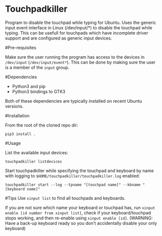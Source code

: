 # Touchpadkiller
Program to disable the touchpad while typing for Ubuntu.
Uses the generic input event interface in Linux (/dev/input/*) to disable the touchpad while typing. This can be usefull for touchpads which have incomplete driver support and are configured as generic input devices.

#Pre-requisites 

Make sure the user running the program has access to the devices in `/dev/input` (`/dev/input/event*`). This can be done by making sure the user is a member of the `input` group.

#Dependencies
- Python3 and pip
- Python3 bindings to GTK3

Both of these dependencies are typically installed on recent Ubuntu versions.
 
#Installation

From the root of the cloned repo dir:
```
pip3 install .
``` 

#Usage

List the available input devices:
```
touchpadkiller listdevices
``` 

Start touchpadkiller while specifying the touchpad and keyboard by name with logging to `$HOME/touchpadkiller/touchpadkiller.log` enabled:
```
touchpadkiller start --log --tpname "[touchpad name]" --kbname "[keyboard name]"
```

#Tips
Use `xinput list` to find all touchpads and keyboards.

If you are not sure which name your keyboard or touchpad has, run `xinput enable [id number from xinput list]`, check if your keyboard/touchpad stops working, and then re-enable using `xinput enable [id]`.
(WARNING: Have a back-up keyboard ready so you don't accidentally disable your only keyboard)

